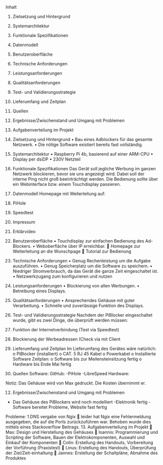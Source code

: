 
Inhalt
1.	Zielsetzung und Hintergrund	
2.	Systemarchitektur	
3.	Funktionale Spezifikationen	
4.	Datenmodell	
5.	Benutzeroberfläche	
6.	Technische Anforderungen	
7.	Leistungsanforderungen	
8.	Qualitätsanforderungen	
9.	Test- und Validierungsstrategie	
10. Lieferumfang und Zeitplan	
11. Quellen	
12. Ergebnisse/Zwischenstand und Umgang mit Problemen	
13. Aufgabenverteilung im Projekt	

1.	 Zielsetzung und Hintergrund
•	Bau eines Adblockers für das gesamte Netzwerk.
•	Die nötige Software existiert bereits fast vollständig.
2.	 Systemarchitektur
•	Raspberry Pi 4b, basierend auf einer ARM-CPU
•	Display per dsiDP
•	230V Netzteil


3.	 Funktionale Spezifikationen
Das Gerät soll jegliche Werbung im ganzen Netzwerk blockieren, bevor sie uns angezeigt wird. Dabei soll der interne Ping nicht groß beeinträchtigt werden.
Die Bedienung sollte über ein Webinterface bzw. einem Touchdisplay passieren.
4.	 Datenmodell
Homepage mit Weiterleitung auf: 
1.	PiHole
2.	Speedtest
3.	Impressum
4.	Erklärvideo
5.	 Benutzeroberfläche
•	Touchdisplay zur einfachen Bedienung des Ad-Blockers. 
•	Weboberfläche über IP erreichbar.
	Homepage zur Weiterleitung an die Wunschpage
	Tutorial zur Bedienung
6.	 Technische Anforderungen
•	Genug Rechenleistung um die Aufgabe auszuführen.
•	Genug Speicherplatz um die Software zu speichern.
•	Niedriger Stromverbrauch, da das Gerät die ganze Zeit eingeschaltet ist.
•	Netzwerkzugang zum konfigurieren und nutzen
7.	 Leistungsanforderungen
•	Blockierung von allen Werbungen.
•	Betreibung eines Displays.

8.	 Qualitätsanforderungen
•	Ansprechendes Gehäuse mit guter Verarbeitung.
•	Schnelle und zuverlässige Funktion des Displays.
9.	 Test- und Validierungsstrategie
Nachdem der PiBlocker eingeschaltet wurde, gibt es zwei Dinge, die überprüft werden müssen:
1.	Funktion der Internetverbindung (Test via Speedtest)
2.	Blockierung der Werbeadressen (Check via mit Client 
 10.  Lieferumfang und Zeitplan
Im Lieferumfang des Gerätes wäre natürlich: 
o	PiBlocker (installiert)
o	CAT. 5 RJ 45 Kabel
o	Powerkabel
o	Installierte Software
Zeitplan:
o	Software bis zur Meilensteinsitzung fertig
o	Hardware bis Ende Mai fertig







 11.  Quellen
Software:
GitHub:
  -PiHole
  -LibreSpeed
  Hardware:
 

Notiz: Das Gehäuse wird von Max gedruckt. Die Kosten übernimmt er.






 12.  Ergebnisse/Zwischenstand und Umgang mit Problemen
- Das Gehäuse des PiBlockers wird noch modelliert
-Elektronik fertig
-Software bereitet Probleme, Website fast fertig

Probleme:
1.DNS vergabe von Ngix
	leider hat Ngix eine Fehlermeldung ausgegeben, die auf die Ports    zurückzuführen war. Behoben wurde dies mittels eines Stackoverflow Beitrags. 
 13.   Aufgabenverteilung im Projekt
	Max: Design und Herstellung des Gehäuses
	Ioannis: Programmierung und Scripting der Software, Bauen der Elektrokomponenten, Auswahl und Einkauf der Komponenten
	Colin: Erstellung des Handouts, Vorbereitung der Vorführung (Praxistest)
	Linus: Erstellung des Handouts, Überprüfung der Ziel/Zeit-einhaltung
	Jannes: Erstellung der Schaltpläne, Abnahme des Produktes
